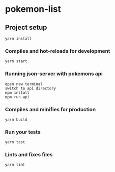 # pokemon-list

## Project setup
```
yarn install
```

### Compiles and hot-reloads for development
```
yarn start
```

### Running json-server with pokemons api
```
open new terminal
switch to api directory
npm install
npm run api
```

### Compiles and minifies for production
```
yarn build
```

### Run your tests
```
yarn test
```

### Lints and fixes files
```
yarn lint
```